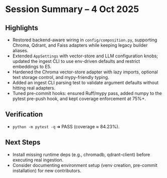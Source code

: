 # Session Summary – 4 Oct 2025

## Highlights
- Restored backend-aware wiring in `config/composition.py`, supporting Chroma, Qdrant, and Faiss adapters while keeping legacy builder aliases.
- Extended `AppSettings` with vector-store and LLM configuration knobs; updated the ingest CLI to use env-driven defaults and restrict embeddings to E5.
- Hardened the Chroma vector-store adapter with lazy imports, optional text storage control, and mypy-friendly typing.
- Added an ingest CLI parsing test to validate argument defaults without hitting real adapters.
- Tuned pre-commit hooks: ensured Ruff/mypy pass, added numpy to the pytest pre-push hook, and kept coverage enforcement at 75%+.

## Verification
- `python -m pytest -q`  ➜ PASS (coverage ≈ 84.23%).

## Next Steps
- Install missing runtime deps (e.g., chromadb, qdrant-client) before executing real ingestion.
- Consider documenting environment setup (venv creation, pre-commit installation) for new contributors.
